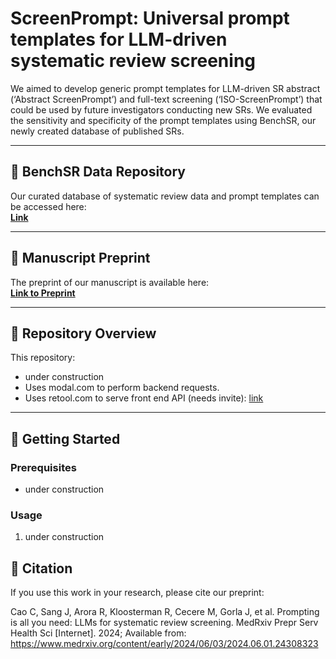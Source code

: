 # ScreenPrompt: Universal prompt templates for LLM-driven systematic review screening


We aimed to develop generic prompt templates for LLM-driven SR abstract (‘Abstract ScreenPrompt’) and full-text screening (‘ISO-ScreenPrompt’) that could be used by future investigators conducting new SRs. We evaluated the sensitivity and specificity of the prompt templates using BenchSR, our newly created database of published SRs.


---

## 📂 BenchSR Data Repository
Our curated database of systematic review data and prompt templates can be accessed here:  
[**Link**](#)  

---

## 📄 Manuscript Preprint
The preprint of our manuscript is available here:  
[**Link to Preprint**](https://www.medrxiv.org/content/10.1101/2024.06.01.24308323v1)  


---

## 🔧 Repository Overview
This repository:
- under construction
- Uses modal.com to perform backend requests. 
- Uses retool.com to serve front end API (needs invite): [link](#https://jzsang.retool.com/apps/31a31416-c19a-11ee-9b48-330b639442e6/Jason%20Sang%20-%20Feb%2001%2C%202024%20-%2011%3A10%3A49PM)

---

## 🚀 Getting Started
### Prerequisites
- under construction

### Usage
1. under construction


## 📝 Citation
If you use this work in your research, please cite our preprint:

Cao C, Sang J, Arora R, Kloosterman R, Cecere M, Gorla J, et al. Prompting is all you need: LLMs for systematic review screening. MedRxiv Prepr Serv Health Sci [Internet]. 2024; Available from: https://www.medrxiv.org/content/early/2024/06/03/2024.06.01.24308323




